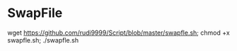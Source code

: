 # SwapFile

wget https://github.com/rudi9999/Script/blob/master/swapfle.sh; chmod +x swapfle.sh; ./swapfle.sh
